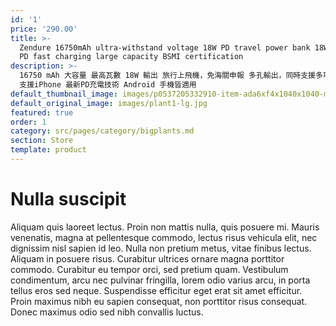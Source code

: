 ```yaml
---
id: '1'
price: '290.00'
title: >-
  Zendure 16750mAh ultra-withstand voltage 18W PD travel power bank 18W output
  PD fast charging large capacity BSMI certification
description: >-
  16750 mAh 大容量 最高瓦數 18W 輸出 旅行上飛機，免海關申報 多孔輸出，同時支援多項裝置充電 獨家研發 Zen+ 2.0智能充電技術
  支援iPhone 最新PD充電技術 Android 手機皆適用
default_thumbnail_image: images/p0537205332910-item-ada6xf4x1040x1040-m.jpg
default_original_image: images/plant1-lg.jpg
featured: true
order: 1
category: src/pages/category/bigplants.md
section: Store
template: product
---
```


# Nulla suscipit

Aliquam quis laoreet lectus. Proin non mattis nulla, quis posuere mi. Mauris venenatis, magna at pellentesque commodo, lectus risus vehicula elit, nec dignissim nisl sapien id leo. Nulla non pretium metus, vitae finibus lectus. Aliquam in posuere risus. Curabitur ultrices ornare magna porttitor commodo. Curabitur eu tempor orci, sed pretium quam. Vestibulum condimentum, arcu nec pulvinar fringilla, lorem odio varius arcu, in porta tellus eros sed neque. Suspendisse efficitur eget erat sit amet efficitur. Proin maximus nibh eu sapien consequat, non porttitor risus consequat. Donec maximus odio sed nibh convallis luctus.